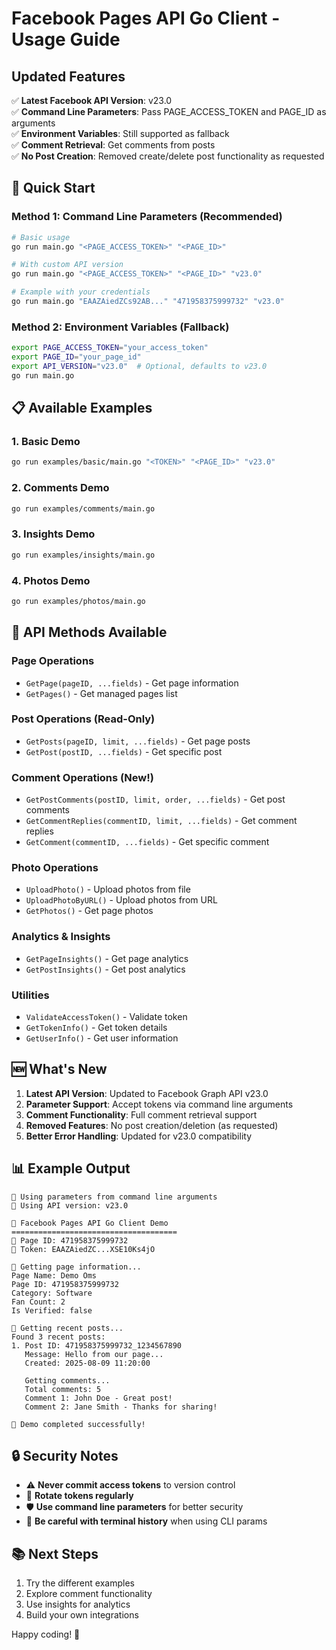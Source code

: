 # Facebook Pages API Go Client - Usage Guide

## Updated Features

✅ **Latest Facebook API Version**: v23.0  
✅ **Command Line Parameters**: Pass PAGE_ACCESS_TOKEN and PAGE_ID as arguments  
✅ **Environment Variables**: Still supported as fallback  
✅ **Comment Retrieval**: Get comments from posts  
✅ **No Post Creation**: Removed create/delete post functionality as requested  

## 🚀 Quick Start

### Method 1: Command Line Parameters (Recommended)

```bash
# Basic usage
go run main.go "<PAGE_ACCESS_TOKEN>" "<PAGE_ID>"

# With custom API version
go run main.go "<PAGE_ACCESS_TOKEN>" "<PAGE_ID>" "v23.0"

# Example with your credentials
go run main.go "EAAZAiedZCs92AB..." "471958375999732" "v23.0"
```

### Method 2: Environment Variables (Fallback)

```bash
export PAGE_ACCESS_TOKEN="your_access_token"
export PAGE_ID="your_page_id"
export API_VERSION="v23.0"  # Optional, defaults to v23.0
go run main.go
```

## 📋 Available Examples

### 1. Basic Demo
```bash
go run examples/basic/main.go "<TOKEN>" "<PAGE_ID>" "v23.0"
```

### 2. Comments Demo
```bash
go run examples/comments/main.go
```

### 3. Insights Demo
```bash
go run examples/insights/main.go
```

### 4. Photos Demo
```bash
go run examples/photos/main.go
```

## 🔧 API Methods Available

### Page Operations
- `GetPage(pageID, ...fields)` - Get page information
- `GetPages()` - Get managed pages list

### Post Operations (Read-Only)
- `GetPosts(pageID, limit, ...fields)` - Get page posts
- `GetPost(postID, ...fields)` - Get specific post

### Comment Operations (New!)
- `GetPostComments(postID, limit, order, ...fields)` - Get post comments
- `GetCommentReplies(commentID, limit, ...fields)` - Get comment replies
- `GetComment(commentID, ...fields)` - Get specific comment

### Photo Operations
- `UploadPhoto()` - Upload photos from file
- `UploadPhotoByURL()` - Upload photos from URL
- `GetPhotos()` - Get page photos

### Analytics & Insights
- `GetPageInsights()` - Get page analytics
- `GetPostInsights()` - Get post analytics

### Utilities
- `ValidateAccessToken()` - Validate token
- `GetTokenInfo()` - Get token details
- `GetUserInfo()` - Get user information

## 🆕 What's New

1. **Latest API Version**: Updated to Facebook Graph API v23.0
2. **Parameter Support**: Accept tokens via command line arguments
3. **Comment Functionality**: Full comment retrieval support
4. **Removed Features**: No post creation/deletion (as requested)
5. **Better Error Handling**: Updated for v23.0 compatibility

## 📊 Example Output

```
📝 Using parameters from command line arguments
🔧 Using API version: v23.0

🚀 Facebook Pages API Go Client Demo
=====================================
📄 Page ID: 471958375999732
🔑 Token: EAAZAiedZC...XSE10Ks4jO

📄 Getting page information...
Page Name: Demo Oms
Page ID: 471958375999732
Category: Software
Fan Count: 2
Is Verified: false

📰 Getting recent posts...
Found 3 recent posts:
1. Post ID: 471958375999732_1234567890
   Message: Hello from our page...
   Created: 2025-08-09 11:20:00
   
   Getting comments...
   Total comments: 5
   Comment 1: John Doe - Great post!
   Comment 2: Jane Smith - Thanks for sharing!

🎉 Demo completed successfully!
```

## 🔒 Security Notes

- ⚠️ **Never commit access tokens** to version control
- 🔄 **Rotate tokens regularly**
- 🛡️ **Use command line parameters** for better security
- 📝 **Be careful with terminal history** when using CLI params

## 📚 Next Steps

1. Try the different examples
2. Explore comment functionality
3. Use insights for analytics
4. Build your own integrations

Happy coding! 🎉
